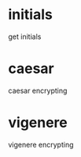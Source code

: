 initials
========
get initials

caesar
========
caesar encrypting

vigenere
========
vigenere encrypting
